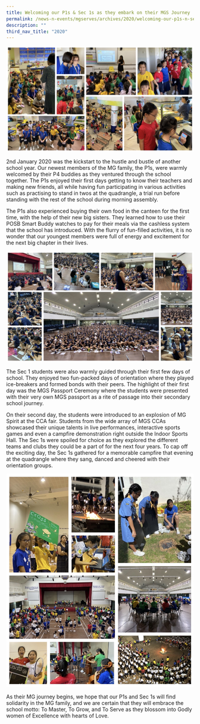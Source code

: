 ```yaml
---
title: Welcoming our P1s & Sec 1s as they embark on their MGS Journey
permalink: /news-n-events/mgserves/archives/2020/welcoming-our-p1s-n-sec-1s-as-they-embark-on-their-mgs-journey/
description: ""
third_nav_title: "2020"
---
```

![](/images/200105%20welcome%20p1%20(1).jpg)

2nd January 2020 was the kickstart to the hustle and bustle of another school year. Our newest members of the MG family, the P1s, were warmly welcomed by their P4 buddies as they ventured through the school together. The P1s enjoyed their first days getting to know their teachers and making new friends, all while having fun participating in various activities such as practising to stand in twos at the quadrangle, a trial run before standing with the rest of the school during morning assembly.

  

The P1s also experienced buying their own food in the canteen for the first time, with the help of their new big sisters. They learned how to use their POSB Smart Buddy watches to pay for their meals via the cashless system that the school has introduced. With the flurry of fun-filled activities, it is no wonder that our youngest members were full of energy and excitement for the next big chapter in their lives.

![](/images/200105%20welcome%20p1%20(3).jpg)

The Sec 1 students were also warmly guided through their first few days of school. They enjoyed two fun-packed days of orientation where they played ice-breakers and formed bonds with their peers. The highlight of their first day was the MGS Passport Ceremony where the students were presented with their very own MGS passport as a rite of passage into their secondary school journey. 

  

On their second day, the students were introduced to an explosion of MG Spirit at the CCA fair. Students from the wide array of MGS CCAs showcased their unique talents in live performances, interactive sports games and even a campfire demonstration right outside the Indoor Sports Hall. The Sec 1s were spoiled for choice as they explored the different teams and clubs they could be a part of for the next four years. To cap off the exciting day, the Sec 1s gathered for a memorable campfire that evening at the quadrangle where they sang, danced and cheered with their orientation groups.

![](/images/200105%20welcome%20p1%20(2).jpg)

As their MG journey begins, we hope that our P1s and Sec 1s will find solidarity in the MG family, and we are certain that they will embrace the school motto: To Master, To Grow, and To Serve as they blossom into Godly women of Excellence with hearts of Love.


